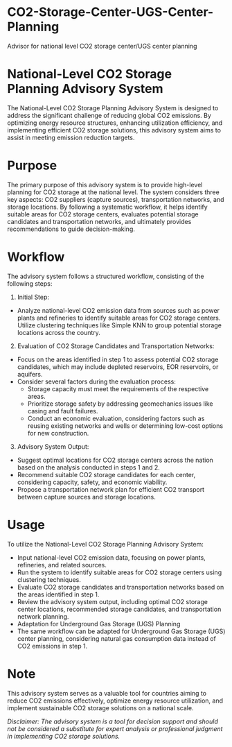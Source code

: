 # CO2-Storage-Center-UGS-Center-Planning
Advisor for national level CO2 storage center/UGS center planning

# National-Level CO2 Storage Planning Advisory System
The National-Level CO2 Storage Planning Advisory System is designed to address the significant challenge of reducing global CO2 emissions. By optimizing energy resource structures, enhancing utilization efficiency, and implementing efficient CO2 storage solutions, this advisory system aims to assist in meeting emission reduction targets.

# Purpose
The primary purpose of this advisory system is to provide high-level planning for CO2 storage at the national level. The system considers three key aspects: CO2 suppliers (capture sources), transportation networks, and storage locations. By following a systematic workflow, it helps identify suitable areas for CO2 storage centers, evaluates potential storage candidates and transportation networks, and ultimately provides recommendations to guide decision-making.

# Workflow
The advisory system follows a structured workflow, consisting of the following steps:

1. Initial Step:
- Analyze national-level CO2 emission data from sources such as power plants and refineries to identify suitable areas for CO2 storage centers.
Utilize clustering techniques like Simple KNN to group potential storage locations across the country.

2. Evaluation of CO2 Storage Candidates and Transportation Networks:
  - Focus on the areas identified in step 1 to assess potential CO2 storage candidates, which may include depleted reservoirs, EOR reservoirs, or aquifers.
  - Consider several factors during the evaluation process:
    - Storage capacity must meet the requirements of the respective areas.
    - Prioritize storage safety by addressing geomechanics issues like casing and fault failures.
    - Conduct an economic evaluation, considering factors such as reusing existing networks and wells or determining low-cost options for new construction.

3.  Advisory System Output:
- Suggest optimal locations for CO2 storage centers across the nation based on the analysis conducted in steps 1 and 2.
- Recommend suitable CO2 storage candidates for each center, considering capacity, safety, and economic viability.
- Propose a transportation network plan for efficient CO2 transport between capture sources and storage locations.

# Usage
To utilize the National-Level CO2 Storage Planning Advisory System:
- Input national-level CO2 emission data, focusing on power plants, refineries, and related sources.
- Run the system to identify suitable areas for CO2 storage centers using clustering techniques.
- Evaluate CO2 storage candidates and transportation networks based on the areas identified in step 1.
- Review the advisory system output, including optimal CO2 storage center locations, recommended storage candidates, and transportation network planning.
- Adaptation for Underground Gas Storage (UGS) Planning
- The same workflow can be adapted for Underground Gas Storage (UGS) center planning, considering natural gas consumption data instead of CO2 emissions in step 1.

# Note
This advisory system serves as a valuable tool for countries aiming to reduce CO2 emissions effectively, optimize energy resource utilization, and implement sustainable CO2 storage solutions on a national scale.

_Disclaimer: The advisory system is a tool for decision support and should not be considered a substitute for expert analysis or professional judgment in implementing CO2 storage solutions._
